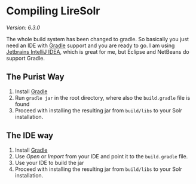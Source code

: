 # Compiling LireSolr
*Version: 6.3.0*

The whole build system has been changed to gradle. So basically you just need an IDE with [Gradle](https://gradle.org/) support and you are ready to go. I am using [Jetbrains IntelliJ IDEA](https://www.jetbrains.com/idea/), which is great for me, but Eclipse and NetBeans do support Gradle. 

## The Purist Way 
1. Install [Gradle](https://gradle.org/)
2. Run `gradle jar` in the root directory, where also the `build.gradle` file is found
3. Proceed with installing the resulting jar from `build/libs` to your Solr installation.

## The IDE way
1. Install [Gradle](https://gradle.org/)
2. Use *Open* or *Import* from your IDE and point it to the `build.gradle` file.
3. Use your IDE to build the jar
4. Proceed with installing the resulting jar from `build/libs` to your Solr installation.